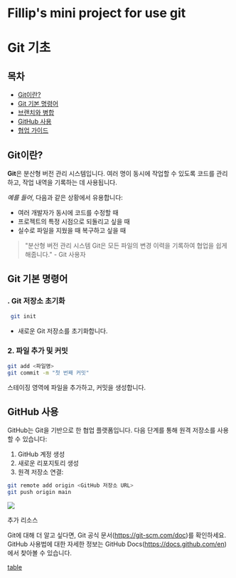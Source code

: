 # Fillip's mini project for use git


# Git 기초


## 목차


- <a href="https://velog.io/@euisuk-chung/1.-%EA%B9%83Git%EC%9D%B4%EB%9E%80">Git이란?</a>
- <a href="https://velog.io/@yeonjoo7/GIT%EA%B8%B0%EB%B3%B8-%EB%AA%85%EB%A0%B9%EC%96%B4%EB%93%A4">Git 기본 명령어</a>
- <a href="https://git-scm.com/book/ko/v2/Git-%EB%B8%8C%EB%9E%9C%EC%B9%98-%EB%B8%8C%EB%9E%9C%EC%B9%98%EC%99%80-Merge-%EC%9D%98-%EA%B8%B0%EC%B4%88">브랜치와 병합</a>
- <a href="https://devyihyun.tistory.com/30">GitHub 사용</a>
- <a href="https://velog.io/@jinuku/Git-%ED%98%91%EC%97%85-%EA%B0%80%EC%9D%B4%EB%93%9C">협업 가이드</a>

## Git이란?

**Git**은 분산형 버전 관리 시스템입니다. 여러 명이 동시에 작업할 수 있도록 코드를 관리하고, 작업 내역을 기록하는 데 사용됩니다.

*예를 들어*, 다음과 같은 상황에서 유용합니다:

- 여러 개발자가 동시에 코드를 수정할 때
- 프로젝트의 특정 시점으로 되돌리고 싶을 때
- 실수로 파일을 지웠을 때 복구하고 싶을 때

>"분산형 버전 관리 시스템 Git은 모든 파일의 변경 이력을 기록하여 협업을 쉽게 해줍니다." - Git 사용자

## Git 기본 명령어

### . Git 저장소 초기화

```bash
 git init
```

- 새로운 Git 저장소를 초기화합니다.

### 2. 파일 추가 및 커밋

```bash
git add <파일명>
git commit -m "첫 번째 커밋"
```
스테이징 영역에 파일을 추가하고, 커밋을 생성합니다.

## GitHub 사용


GitHub는 Git을 기반으로 한 협업 플랫폼입니다. 다음 단계를 통해 원격 저장소를 사용할 수 있습니다:

1. GitHub 계정 생성
2. 새로운 리포지토리 생성
3. 원격 저장소 연결:

```bash
git remote add origin <GitHub 저장소 URL>
git push origin main
```
<img src="https://git-scm.com/images/logos/downloads/Git-Logo-2Color.png"/>

추가 리소스

Git에 대해 더 알고 싶다면, Git 공식 문서(https://git-scm.com/doc)를 확인하세요.
GitHub 사용법에 대한 자세한 정보는 GitHub Docs(https://docs.github.com/en)에서 찾아볼 수 있습니다.

<a href="https://www.tablesgenerator.com/markdown_tables">table</a>